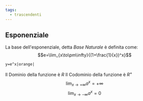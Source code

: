 ```yaml
---
tags:
  - trascendenti
---
```

## Esponenziale
La base dell'esponenziale, detta *Base Naturale* è definita come:
$$e=\lim_{x\to\pm\infty}{(1+\frac{1}{x})^x}$$
```desmos-graph
y=e^x|orange|
```
Il Dominio della funzione è $R$
Il Codominio della funzione è $R^+$
$$\lim_{x\to+\infty}{a^x}=+\infty$$
$$\lim_{x\to-\infty}{a^x}=0$$